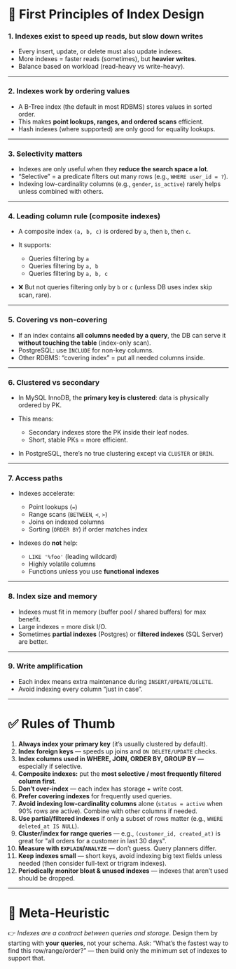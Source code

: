 # 🧱 First Principles of Index Design

### 1. **Indexes exist to speed up reads, but slow down writes**

* Every insert, update, or delete must also update indexes.
* More indexes = faster reads (sometimes), but **heavier writes**.
* Balance based on workload (read-heavy vs write-heavy).

---

### 2. **Indexes work by ordering values**

* A B-Tree index (the default in most RDBMS) stores values in sorted order.
* This makes **point lookups, ranges, and ordered scans** efficient.
* Hash indexes (where supported) are only good for equality lookups.

---

### 3. **Selectivity matters**

* Indexes are only useful when they **reduce the search space a lot**.
* “Selective” = a predicate filters out many rows (e.g., `WHERE user_id = ?`).
* Indexing low-cardinality columns (e.g., `gender`, `is_active`) rarely helps unless combined with others.

---

### 4. **Leading column rule (composite indexes)**

* A composite index `(a, b, c)` is ordered by `a`, then `b`, then `c`.
* It supports:

  * Queries filtering by `a`
  * Queries filtering by `a, b`
  * Queries filtering by `a, b, c`
* ❌ But not queries filtering only by `b` or `c` (unless DB uses index skip scan, rare).

---

### 5. **Covering vs non-covering**

* If an index contains **all columns needed by a query**, the DB can serve it **without touching the table** (index-only scan).
* PostgreSQL: use `INCLUDE` for non-key columns.
* Other RDBMS: “covering index” = put all needed columns inside.

---

### 6. **Clustered vs secondary**

* In MySQL InnoDB, the **primary key is clustered**: data is physically ordered by PK.
* This means:

  * Secondary indexes store the PK inside their leaf nodes.
  * Short, stable PKs = more efficient.
* In PostgreSQL, there’s no true clustering except via `CLUSTER` or `BRIN`.

---

### 7. **Access paths**

* Indexes accelerate:

  * Point lookups (`=`)
  * Range scans (`BETWEEN`, `<`, `>`)
  * Joins on indexed columns
  * Sorting (`ORDER BY`) if order matches index
* Indexes do **not** help:

  * `LIKE '%foo'` (leading wildcard)
  * Highly volatile columns
  * Functions unless you use **functional indexes**

---

### 8. **Index size and memory**

* Indexes must fit in memory (buffer pool / shared buffers) for max benefit.
* Large indexes = more disk I/O.
* Sometimes **partial indexes** (Postgres) or **filtered indexes** (SQL Server) are better.

---

### 9. **Write amplification**

* Each index means extra maintenance during `INSERT/UPDATE/DELETE`.
* Avoid indexing every column “just in case”.

---

# ✅ Rules of Thumb

1. **Always index your primary key** (it’s usually clustered by default).
2. **Index foreign keys** — speeds up joins and `ON DELETE/UPDATE` checks.
3. **Index columns used in WHERE, JOIN, ORDER BY, GROUP BY** — especially if selective.
4. **Composite indexes:** put the **most selective / most frequently filtered column first**.
5. **Don’t over-index** — each index has storage + write cost.
6. **Prefer covering indexes** for frequently used queries.
7. **Avoid indexing low-cardinality columns** alone (`status = active` when 90% rows are active). Combine with other columns if needed.
8. **Use partial/filtered indexes** if only a subset of rows matter (e.g., `WHERE deleted_at IS NULL`).
9. **Cluster/index for range queries** — e.g., `(customer_id, created_at)` is great for "all orders for a customer in last 30 days".
10. **Measure with `EXPLAIN`/`ANALYZE`** — don’t guess. Query planners differ.
11. **Keep indexes small** — short keys, avoid indexing big text fields unless needed (then consider full-text or trigram indexes).
12. **Periodically monitor bloat & unused indexes** — indexes that aren’t used should be dropped.

---

# 🔮 Meta-Heuristic

👉 *Indexes are a contract between queries and storage*.
Design them by starting with **your queries**, not your schema.
Ask: “What’s the fastest way to find this row/range/order?” — then build only the minimum set of indexes to support that.
